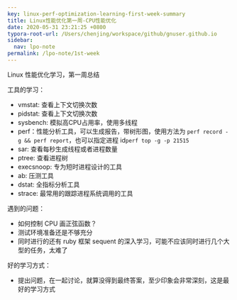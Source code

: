 ```yaml
---
key: linux-perf-optimization-learning-first-week-summary
title: Linux性能优化第一周-CPU性能优化
date: 2020-05-31 23:21:25 +0800
typora-root-url: /Users/chenjing/workspace/github/gnuser.github.io
sidebar:
  nav: lpo-note
permalink: /lpo-note/1st-week
---
```


Linux 性能优化学习，第一周总结

<!--more-->

工具的学习：

- vmstat: 查看上下文切换次数
- pidstat: 查看上下文切换次数
- sysbench: 模拟高CPU占用率，使用多线程
- perf：性能分析工具，可以生成报告，带树形图，使用方法为 `perf record -g && perf report`，也可以指定进程 id`perf top -g -p 21515`
- sar: 查看每秒生成线程或者进程数量
- ptree: 查看进程树
- execsnoop: 专为短时进程设计的工具
- ab: 压测工具
- dstat: 全指标分析工具
- strace: 最常用的跟踪进程系统调用的工具

遇到的问题：

- 如何控制 CPU 画正弦函数？
- 测试环境准备还是不够充分
- 同时进行的还有 ruby 框架 sequent 的深入学习，可能不应该同时进行几个大型的任务，太难了

好的学习方式：

- 提出问题，在一起讨论，就算没得到最终答案，至少印象会非常深刻，这是最好的学习方式

